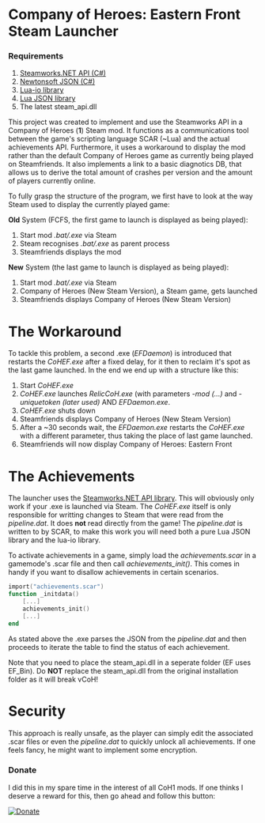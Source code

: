 # Company of Heroes: Eastern Front Steam Launcher
### Requirements
1. [Steamworks.NET API (C#)](https://steamworks.github.io/)
2. [Newtonsoft JSON (C#)](http://www.newtonsoft.com/json)
3. [Lua-io library](https://www.lua.org/manual/5.3/manual.html#6.8)
4. [Lua JSON library](http://lua-users.org/wiki/JsonModules)
5. The latest steam_api.dll

This project was created to implement and use the Steamworks API in a Company of Heroes (**1**) Steam mod. It functions as a communications tool between the game's scripting language SCAR (~Lua) and the actual achievements API. Furthermore, it uses a workaround to display the mod rather than the default Company of Heroes game as currently being played on Steamfriends. It also implements a link to a basic diagnotics DB, that allows us to derive the total amount of crashes per version and the amount of players currently online. 

To fully grasp the structure of the program, we first have to look at the way Steam used to display the currently played game:

**Old** System (FCFS, the first game to launch is displayed as being played):
1. Start mod _.bat/.exe_ via Steam
2. Steam recognises _.bat/.exe_ as parent process
3. Steamfriends displays the mod

**New** System (the last game to launch is displayed as being played):
1. Start mod _.bat/.exe_ via Steam
2. Company of Heroes (New Steam Version), a Steam game, gets launched
3. Steamfriends displays Company of Heroes (New Steam Version)

# The Workaround
To tackle this problem, a second .exe (_EFDaemon_) is introduced that restarts the _CoHEF.exe_ after a fixed delay, for it then to reclaim it's spot as the last game launched. In the end we end up with a structure like this:

1. Start _CoHEF.exe_
2. _CoHEF.exe_ launches _RelicCoH.exe_ (with parameters _-mod (...)_ and _-uniquetoken (later used)_ AND _EFDaemon.exe_.
3. _CoHEF.exe_ shuts down
4. Steamfriends displays Company of Heroes (New Steam Version)
5. After a ~30 seconds wait, the _EFDaemon.exe_ restarts the _CoHEF.exe_ with a different parameter, thus taking the place of last game launched.
6. Steamfriends will now display Company of Heroes: Eastern Front

# The Achievements
The launcher uses the [Steamworks.NET API library](https://steamworks.github.io/). This will obviously only work if your .exe is launched via Steam. The _CoHEF.exe_ itself is only responsible for writting changes to Steam that were read from the _pipeline.dat_. It does **not** read directly from the game! The _pipeline.dat_ is written to by SCAR, to make this work you will need both a pure Lua JSON library and the lua-io library.

To activate achievements in a game, simply load the _achievements.scar_ in a gamemode's .scar file and then call _achievements_init()_. This comes in handy if you want to disallow achievements in certain scenarios.

```lua
import("achievements.scar")
function _initdata()
    [...]
    achievements_init()
    [...]
end
```

As stated above the .exe parses the JSON from the _pipeline.dat_ and then proceeds to iterate the table to find the status of each achievement. 

Note that you need to place the steam_api.dll in a seperate folder (EF uses EF_Bin). Do **NOT** replace the steam_api.dll from the original installation folder as it will break vCoH!

# Security
This approach is really unsafe, as the player can simply edit the associated .scar files or even the _pipeline.dat_ to quickly unlock all achievements. If one feels fancy, he might want to implement some encryption.

### Donate
I did this in my spare time in the interest of all CoH1 mods. If one thinks I deserve a reward for this, then go ahead and follow this button:

[![Donate](https://img.shields.io/badge/Donate-PayPal-green.svg)](https://www.paypal.com/cgi-bin/webscr?cmd=_s-xclick&hosted_button_id=MQGHXU85FDUPW)
